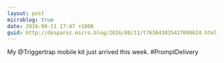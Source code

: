 ```yaml
---
layout: post
microblog: true
date: 2016-08-11 17:47 +1000
guid: http://desparoz.micro.blog/2016/08/11/t763643035427098624.html
---
```

My @Triggertrap mobile kit just arrived this week. #PromptDelivery

